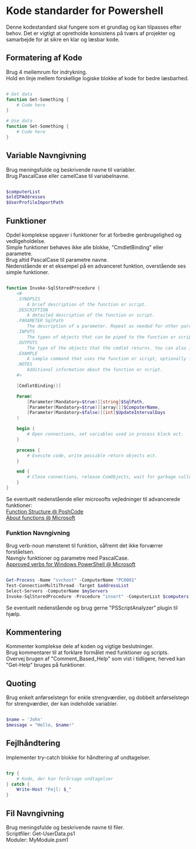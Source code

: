 # Kode standarder for Powershell
Denne kodestandard skal fungere som et grundlag og kan tilpasses efter behov.
Det er vigtigt at opretholde konsistens på tværs af projekter og samarbejde for at sikre en klar og læsbar kode.



## Formatering af Kode
Brug 4 mellemrum for indrykning.  
Hold en linje mellem forskellige logiske blokke af kode for bedre læsbarhed.

```PowerShell

# Get data
function Get-Something {
    # Code here
}

# Use data
function Set-Something {
    # Code here
}

```


## Variable Navngivning
Brug meningsfulde og beskrivende navne til variabler.  
Brug PascalCase eller camelCase til variabelnavne.

```PowerShell

$computerList
$oldIPAddresses
$UserProfileImportPath

```

## Funktioner
Opdel komplekse opgaver i funktioner for at forbedre genbrugelighed og vedligeholdelse.  
Simple funktioner behøves ikke alle blokke, "CmdletBinding" eller parametre.  
Brug altid PascalCase til parametre navne.  
Nedenstående er et eksempel på en advanceret funktion, overstående ses simple funktioner.  

```PowerShell

function Invoke-SqlStoredProcedure {
    <#
    .SYNOPSIS
        A brief description of the function or script.
    .DESCRIPTION 
        A detailed description of the function or script.
    .PARAMETER SqlPath
        The description of a parameter. Repeat as needed for other parameters.
    .INPUTS
        The types of objects that can be piped to the function or script. You can also include a description of the input objects.
    .OUTPUTS
        The type of the objects that the cmdlet returns. You can also include a description of the returned objects.
    .EXAMPLE
        A sample command that uses the function or script, optionally followed by sample output and a description.
    .NOTES
        Additional information about the function or script.
    #>

    [CmdletBinding()]

    Param(
        [Parameter(Mandatory=$true)][string]$SqlPath,
        [Parameter(Mandatory=$true)][array[]]$ComputerName,
        [Parameter(Mandatory=$false)][int]$UpdateIntervalDays
    )

    begin {
        # Open connections, set variables used in process block ect.
    }

    process {
        # Execute code, write possible return objects ect.
    }

    end {
        # Close connections, release ComObjects, wait for garbage collector ect.
    }
}

```

Se eventuelt nedenstående eller microsofts vejledninger til advancerede funktioner:  
[Function Structure @ PoshCode](https://github.com/PoshCode/PowerShellPracticeAndStyle/blob/master/Style-Guide/Function-Structure.md)  
[About functions @ Microsoft](https://learn.microsoft.com/en-us/powershell/module/microsoft.powershell.core/about/about_functions?view=powershell-7.4)


### Funktion Navngivning
Brug verb-noun mønsteret til funktion, såfremt det ikke forværrer forståelsen.  
Navngiv funktioner og parametre med PascalCase.  
[Approved verbs for Windows PowerShell @ Microsoft](https://learn.microsoft.com/en-us/powershell/scripting/developer/cmdlet/approved-verbs-for-windows-powershell-commands?view=powershell-7.4)  

```PowerShell

Get-Process -Name "svchost" -ComputerName "PC0001"
Test-ConnectionMultiThread -Target $addressList
Select-Servers -ComputerName $myServers
Invoke-SqlStoredProcedure -Procedure "insert" -ComputerList $computers

```

Se eventuelt nedenstående og brug gerne "PSScriptAnalyzer" plugin til hjælp.  




## Kommentering
Kommenter komplekse dele af koden og vigtige beslutninger.  
Brug kommentarer til at forklare formålet med funktioner og scripts.  
Overvej brugen af "Comment_Based_Help" som vist i tidligere, herved kan "Get-Help" bruges på funktioner.  


## Quoting
Brug enkelt anførselstegn for enkle strengværdier, og dobbelt anførselstegn for strengværdier, der kan indeholde variabler.

```PowerShell

$name = 'John'
$message = "Hello, $name!"

```


## Fejlhåndtering
Implementer try-catch blokke for håndtering af undtagelser.

```PowerShell

try {
    # Kode, der kan forårsage undtagelser
} catch {
    Write-Host "Fejl: $_"
}

```


## Fil Navngivning
Brug meningsfulde og beskrivende navne til filer.  
Scriptfiler: Get-UserData.ps1  
Moduler: MyModule.psm1  
